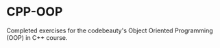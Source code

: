 # CPP-OOP

Completed exercises for the codebeauty's Object Oriented Programming (OOP) in C++ course.
